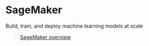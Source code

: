 # SageMaker

Build, train, and deploy machine learning models at scale

> [SageMaker overview](https://aws.amazon.com/sagemaker/)
